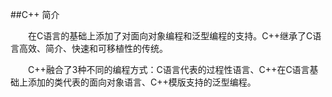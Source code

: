 ##C++ 简介

&emsp;&emsp;在C语言的基础上添加了对面向对象编程和泛型编程的支持。C++继承了C语言高效、简介、快速和可移植性的传统。

&emsp;&emsp;C++融合了3种不同的编程方式：C语言代表的过程性语言、C++在C语言基础上添加的类代表的面向对象语言、C++模版支持的泛型编程。